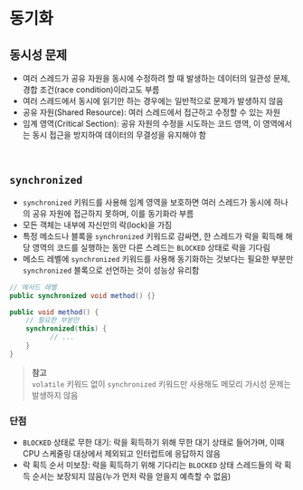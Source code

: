 # 동기화

## 동시성 문제
- 여러 스레드가 공유 자원을 동시에 수정하려 할 때 발생하는 데이터의 일관성 문제, 경합 조건(race condition)이라고도 부름
- 여러 스레드에서 동시에 읽기만 하는 경우에는 일반적으로 문제가 발생하지 않음
- 공유 자원(Shared Resource): 여러 스레드에서 접근하고 수정할 수 있는 자원
- 임계 영역(Critical Section): 공유 자원의 수정을 시도하는 코드 영역, 이 영역에서는 동시 접근을 방지하여 데이터의 무결성을 유지해야 함

<br>

## `synchronized`
- `synchronized` 키워드를 사용해 임계 영역을 보호하면 여러 스레드가 동시에 하나의 공유 자원에 접근하지 못하며, 이를 동기화라 부름
- 모든 객체는 내부에 자신만의 락(lock)을 가짐
- 특정 메소드나 블록을 `synchronized` 키워드로 감싸면, 한 스레드가 락을 획득해 해당 영역의 코드를 실행하는 동안 다른 스레드는 `BLOCKED` 상태로 락을 기다림
- 메소드 레벨에 `synchronized` 키워드를 사용해 동기화하는 것보다는 필요한 부분만 `synchronized` 블록으로 선언하는 것이 성능상 유리함

```java
// 메서드 레벨
public synchronized void method() {}

public void method() {
    // 필요한 부분만
    synchronized(this) {
	      // ...   
    }
}
```

> **참고**  
> `volatile` 키워드 없이 `synchronized` 키워드만 사용해도 메모리 가시성 문제는 발생하지 않음

### 단점
- `BLOCKED` 상태로 무한 대기: 락을 획득하기 위해 무한 대기 상태로 들어가며, 이때 CPU 스케줄링 대상에서 제외되고 인터럽트에 응답하지 않음
- 락 획득 순서 미보장: 락을 획득하기 위해 기다리는 `BLOCKED` 상태 스레드들의 락 획득 순서는 보장되지 않음(누가 먼저 락을 얻을지 예측할 수 없음)